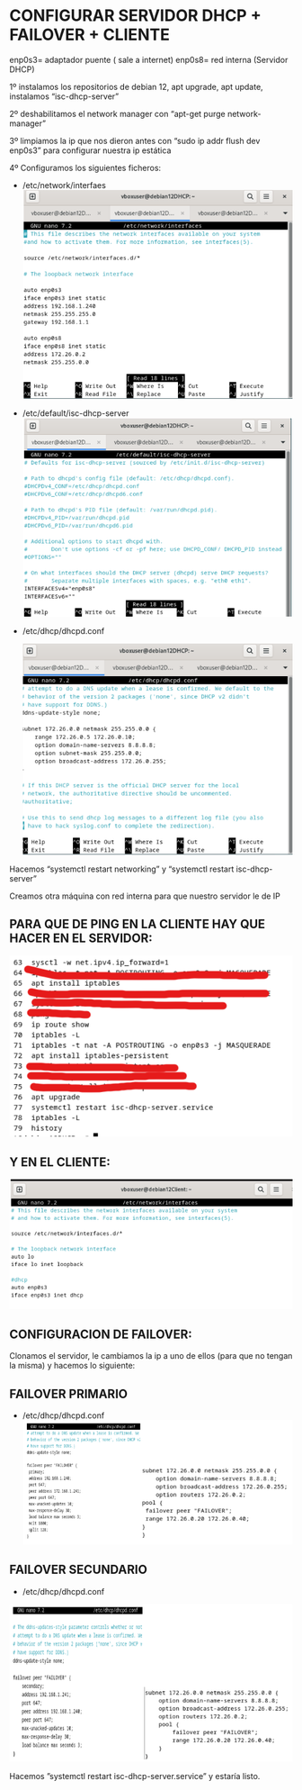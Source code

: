 # CONFIGURAR SERVIDOR DHCP + FAILOVER + CLIENTE

enp0s3= adaptador puente ( sale a internet)
enp0s8= red interna (Servidor DHCP)

1º instalamos los repositorios de debian 12, apt upgrade, apt update, instalamos “isc-dhcp-server”

2º deshabilitamos el network manager con “apt-get purge network-manager”

3º limpiamos la ip que nos dieron antes con “sudo ip addr flush dev enp0s3” para configurar nuestra ip estática

4º Configuramos los siguientes ficheros:

- /etc/network/interfaes
  ![image](/contenidos/1.png)


- /etc/default/isc-dhcp-server
  ![image](/contenidos/2.png)


- /etc/dhcp/dhcpd.conf

  
  ![image](/contenidos/3.png)



Hacemos “systemctl restart networking” y “systemctl restart isc-dhcp-server”

Creamos otra máquina con red interna para que nuestro servidor le de IP

## PARA QUE DE PING EN LA CLIENTE HAY QUE HACER EN EL SERVIDOR:

![image](/contenidos/4.png)

## Y EN EL CLIENTE:

![image](/contenidos/5.png)

## CONFIGURACION DE FAILOVER:
Clonamos el servidor, le cambiamos la ip a uno de ellos (para que no tengan la misma) y
hacemos lo siguiente:

## FAILOVER PRIMARIO
- /etc/dhcp/dhcpd.conf
![image](/contenidos/6.png)

## FAILOVER SECUNDARIO
- /etc/dhcp/dhcpd.conf

  
![image](/contenidos/7.png)


Hacemos ”systemctl restart isc-dhcp-server.service” y estaría listo.

  
